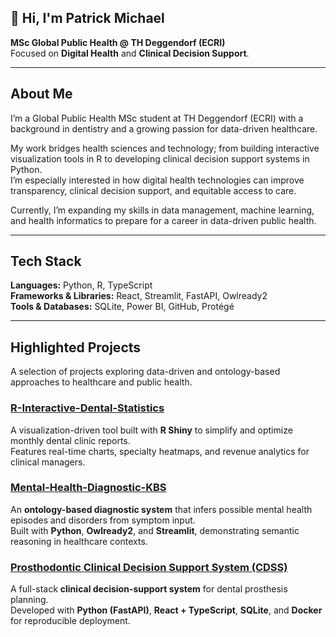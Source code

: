## 👋 Hi, I'm Patrick Michael  
**MSc Global Public Health @ TH Deggendorf (ECRI)**  
Focused on **Digital Health** and **Clinical Decision Support**.

---

## About Me  

I’m a Global Public Health MSc student at TH Deggendorf (ECRI) with a background in dentistry and a growing passion for data-driven healthcare.  

My work bridges health sciences and technology; from building interactive visualization tools in R to developing clinical decision support systems in Python.  
I’m especially interested in how digital health technologies can improve transparency, clinical decision support, and equitable access to care. 

Currently, I’m expanding my skills in data management, machine learning, and health informatics to prepare for a career in data-driven public health.

---

## Tech Stack  

**Languages:** Python, R, TypeScript  
**Frameworks & Libraries:** React, Streamlit, FastAPI, Owlready2  
**Tools & Databases:** SQLite, Power BI, GitHub, Protégé

---

##  Highlighted Projects  

A selection of projects exploring data-driven and ontology-based approaches to healthcare and public health.

### [R-Interactive-Dental-Statistics](https://github.com/Patrick-Michael/R-Interactive-Dental-Statistics)  
A visualization-driven tool built with **R Shiny** to simplify and optimize monthly dental clinic reports.  
Features real-time charts, specialty heatmaps, and revenue analytics for clinical managers.  

###  [Mental-Health-Diagnostic-KBS](https://github.com/Patrick-Michael/Mental-Health-Diagnostic-KBS)  
An **ontology-based diagnostic system** that infers possible mental health episodes and disorders from symptom input.  
Built with **Python**, **Owlready2**, and **Streamlit**, demonstrating semantic reasoning in healthcare contexts.  

###  [Prosthodontic Clinical Decision Support System (CDSS)](https://github.com/Patrick-Michael/CDSS-Prosthesis)  
A full-stack **clinical decision-support system** for dental prosthesis planning.  
Developed with **Python (FastAPI)**, **React + TypeScript**, **SQLite**, and **Docker** for reproducible deployment.





<!--
**Patrick-Michael/Patrick-Michael** is a ✨ _special_ ✨ repository because its `README.md` (this file) appears on your GitHub profile.

Here are some ideas to get you started:

- 🔭 I’m currently working on ...
- 🌱 I’m currently learning ...
- 👯 I’m looking to collaborate on ...
- 🤔 I’m looking for help with ...
- 💬 Ask me about ...
- 📫 How to reach me: ...
- 😄 Pronouns: ...
- ⚡ Fun fact: ...
-->
